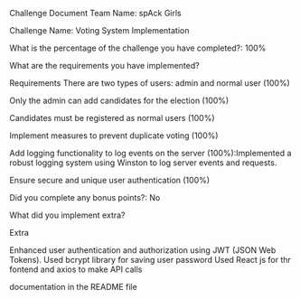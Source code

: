 Challenge Document
Team Name: spAck Girls

Challenge Name: Voting System Implementation

What is the percentage of the challenge you have completed?: 100%

What are the requirements you have implemented?

Requirements
There are two types of users: admin and normal user (100%)

Only the admin can add candidates for the election (100%)

Candidates must be registered as normal users (100%)

Implement measures to prevent duplicate voting (100%)

Add logging functionality to log events on the server (100%):Implemented a robust logging system using Winston to log server events and requests.

Ensure secure and unique user authentication (100%)

Did you complete any bonus points?: No

What did you implement extra?

Extra

Enhanced user authentication and authorization using JWT (JSON Web Tokens).
Used bcrypt library for saving user password
Used React js for thr fontend and axios to make API calls


documentation in the README file